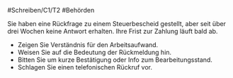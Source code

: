 #Schreiben/C1/T2 #Behörden

Sie haben eine Rückfrage zu einem Steuerbescheid gestellt, aber seit über drei Wochen keine Antwort erhalten. Ihre Frist zur Zahlung läuft bald ab.
- Zeigen Sie Verständnis für den Arbeitsaufwand.
- Weisen Sie auf die Bedeutung der Rückmeldung hin.
- Bitten Sie um kurze Bestätigung oder Info zum Bearbeitungsstand.
- Schlagen Sie einen telefonischen Rückruf vor.